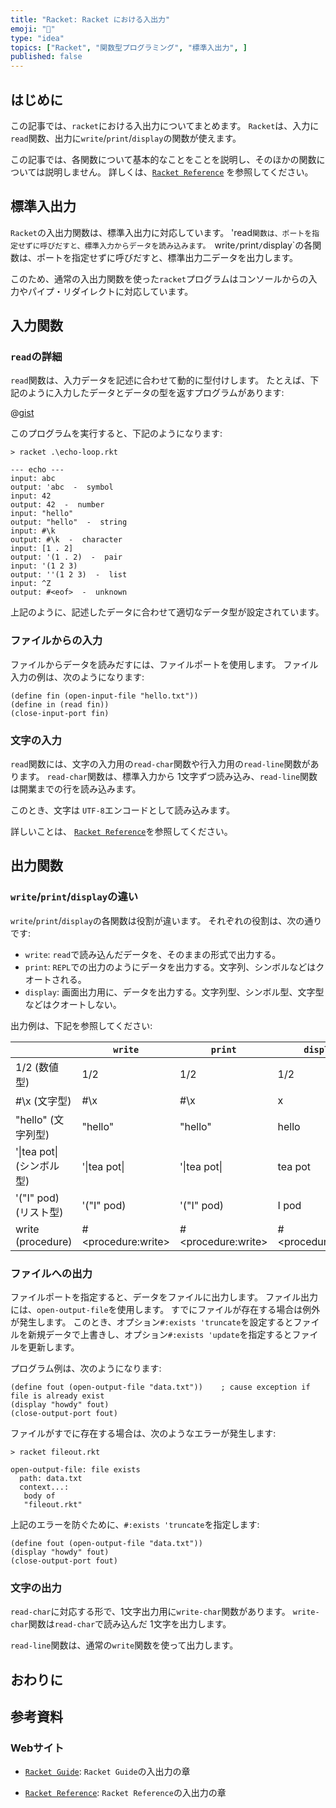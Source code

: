 ```yaml
---
title: "Racket: Racket における入出力"
emoji: "🎾"
type: "idea"
topics: ["Racket", "関数型プログラミング", "標準入出力", ]
published: false
---
```


## はじめに

この記事では、`racket`における入出力についてまとめます。
`Racket`は、入力に`read`関数、出力に`write`/`print`/`display`の関数が使えます。

この記事では、各関数について基本的なことをことを説明し、そのほかの関数については説明しません。
詳しくは、[`Racket Reference`](https://docs.racket-lang.org/reference/input-and-output.html) を参照してください。

## 標準入出力

`Racket`の入出力関数は、標準入出力に対応しています。
'read`関数は、ポートを指定せずに呼びだすと、標準入力からデータを読み込みます。
`write`/`print`/`display`の各関数は、ポートを指定せずに呼びだすと、標準出力二データを出力します。

このため、通常の入出力関数を使った`racket`プログラムはコンソールからの入力やパイプ・リダイレクトに対応しています。

## 入力関数

### `read`の詳細

`read`関数は、入力データを記述に合わせて動的に型付けします。
たとえば、下記のように入力したデータとデータの型を返すプログラムがあります:

@[gist](https://gist.github.com/atsushifx/c6c137b8cd8c59213ac31722ded5ee14?file=echo-loop.rkt)

このプログラムを実行すると、下記のようになります:

```racket
> racket .\echo-loop.rkt

--- echo ---
input: abc
output: 'abc  -  symbol
input: 42
output: 42  -  number
input: "hello"
output: "hello"  -  string
input: #\k
output: #\k  -  character
input: [1 . 2]
output: '(1 . 2)  -  pair
input: '(1 2 3)
output: ''(1 2 3)  -  list
input: ^Z
output: #<eof>  -  unknown

```

上記のように、記述したデータに合わせて適切なデータ型が設定されています。

### ファイルからの入力

ファイルからデータを読みだすには、ファイルポートを使用します。
ファイル入力の例は、次のようになります:

```racket: fileinput.rkt
(define fin (open-input-file "hello.txt"))
(define in (read fin))
(close-input-port fin)

```

### 文字の入力

`read`関数には、文字の入力用の`read-char`関数や行入力用の`read-line`関数があります。
`read-char`関数は、標準入力から 1文字ずつ読み込み、`read-line`関数は開業までの行を読み込みます。

このとき、文字は `UTF-8`エンコードとして読み込みます。

詳しいことは、 [`Racket Reference`](https://docs.racket-lang.org/reference/Byte_and_String_Input.html)を参照してください。

## 出力関数

### `write`/`print`/`display`の違い

`write`/`print`/`display`の各関数は役割が違います。
それぞれの役割は、次の通りです:

- `write`:
  `read`で読み込んだデータを、そのままの形式で出力する。
- `print`:
  `REPL`での出力のようにデータを出力する。文字列、シンボルなどはクオートされる。
- `display`:
  画面出力用に、データを出力する。文字列型、シンボル型、文字型などはクオートしない。

出力例は、下記を参照してください:

| | `write` | `print`| `display` |
| --- | --- | --- | --- |
| 1/2 (数値型) | 1/2 | 1/2 | 1/2 |
| #\x (文字型) | #\x | #\x | x |
| "hello" (文字列型) | "hello" | "hello" | hello |
| '\|tea pot\| (シンボル型) | '\|tea pot\| | '\|tea pot\| | tea pot |
| '("I" pod) (リスト型) | '("I" pod) | '("I" pod) | I pod |
| write (procedure) | #\<procedure:write> | #\<procedure:write> | #\<procedure:write> |

### ファイルへの出力

ファイルポートを指定すると、データをファイルに出力します。
ファイル出力には、`open-output-file`を使用します。
すでにファイルが存在する場合は例外が発生します。
このとき、オプション`#:exists 'truncate`を設定するとファイルを新規データで上書きし、オプション`#:exists 'update`を指定するとファイルを更新します。

プログラム例は、次のようになります:

```racket: fileout.rkt
(define fout (open-output-file "data.txt"))    ; cause exception if file is already exist
(display "howdy" fout)
(close-output-port fout)

```

ファイルがすでに存在する場合は、次のようなエラーが発生します:

```racket
> racket fileout.rkt

open-output-file: file exists
  path: data.txt
  context...:
   body of
   "fileout.rkt"

```

上記のエラーを防ぐために、`#:exists 'truncate`を指定します:

```racket: fileout.rkt
(define fout (open-output-file "data.txt"))
(display "howdy" fout)
(close-output-port fout)

```

### 文字の出力

`read-char`に対応する形で、1文字出力用に`write-char`関数があります。
`write-char`関数は`read-char`で読み込んだ 1文字を出力します。

`read-line`関数は、通常の`write`関数を使って出力します。

## おわりに

## 参考資料

### Webサイト

- [`Racket Guide`](https://docs.racket-lang.org/guide/i_o.html):
  `Racket Guide`の入出力の章

- [`Racket Reference`](https://docs.racket-lang.org/reference/input-and-output.html):
  `Racket Reference`の入出力の章
